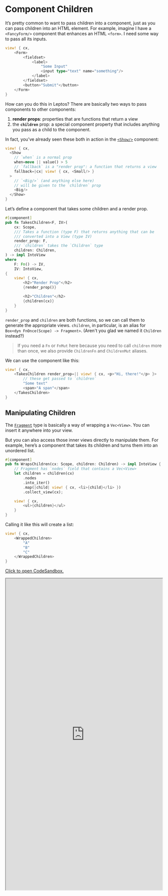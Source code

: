 # Component Children

It’s pretty common to want to pass children into a component, just as you can pass
children into an HTML element. For example, imagine I have a `<FancyForm/>` component
that enhances an HTML `<form>`. I need some way to pass all its inputs.

```rust
view! { cx,
    <Form>
        <fieldset>
            <label>
                "Some Input"
                <input type="text" name="something"/>
            </label>
        </fieldset>
        <button>"Submit"</button>
    </Form>
}
```

How can you do this in Leptos? There are basically two ways to pass components to
other components:

1. **render props**: properties that are functions that return a view
2. the **`children`** prop: a special component property that includes anything
   you pass as a child to the component.

In fact, you’ve already seen these both in action in the [`<Show/>`](/view/06_control_flow.html#show) component:

```rust
view! { cx,
  <Show
    // `when` is a normal prop
    when=move || value() > 5
    // `fallback` is a "render prop": a function that returns a view
    fallback=|cx| view! { cx, <Small/> }
  >
    // `<Big/>` (and anything else here)
    // will be given to the `children` prop
    <Big/>
  </Show>
}
```

Let’s define a component that takes some children and a render prop.

```rust
#[component]
pub fn TakesChildren<F, IV>(
    cx: Scope,
    /// Takes a function (type F) that returns anything that can be
    /// converted into a View (type IV)
    render_prop: F,
    /// `children` takes the `Children` type
    children: Children,
) -> impl IntoView
where
    F: Fn() -> IV,
    IV: IntoView,
{
    view! { cx,
        <h2>"Render Prop"</h2>
        {render_prop()}

        <h2>"Children"</h2>
        {children(cx)}
    }
}
```

`render_prop` and `children` are both functions, so we can call them to generate
the appropriate views. `children`, in particular, is an alias for
`Box<dyn FnOnce(Scope) -> Fragment>`. (Aren't you glad we named it `Children` instead?)

> If you need a `Fn` or `FnMut` here because you need to call `children` more than once,
> we also provide `ChildrenFn` and `ChildrenMut` aliases.

We can use the component like this:

```rust
view! { cx,
    <TakesChildren render_prop=|| view! { cx, <p>"Hi, there!"</p> }>
        // these get passed to `children`
        "Some text"
        <span>"A span"</span>
    </TakesChildren>
}
```

## Manipulating Children

The [`Fragment`](https://docs.rs/leptos/latest/leptos/struct.Fragment.html) type is
basically a way of wrapping a `Vec<View>`. You can insert it anywhere into your view.

But you can also access those inner views directly to manipulate them. For example, here’s
a component that takes its children and turns them into an unordered list.

```rust
#[component]
pub fn WrapsChildren(cx: Scope, children: Children) -> impl IntoView {
    // Fragment has `nodes` field that contains a Vec<View>
    let children = children(cx)
        .nodes
        .into_iter()
        .map(|child| view! { cx, <li>{child}</li> })
        .collect_view(cx);

    view! { cx,
        <ul>{children}</ul>
    }
}
```

Calling it like this will create a list:

```rust
view! { cx,
    <WrappedChildren>
        "A"
        "B"
        "C"
    </WrappedChildren>
}
```

[Click to open CodeSandbox.](https://codesandbox.io/p/sandbox/9-component-children-2wrdfd?file=%2Fsrc%2Fmain.rs&selection=%5B%7B%22endColumn%22%3A12%2C%22endLineNumber%22%3A19%2C%22startColumn%22%3A12%2C%22startLineNumber%22%3A19%7D%5D)

<iframe src="https://codesandbox.io/p/sandbox/9-component-children-2wrdfd?file=%2Fsrc%2Fmain.rs&selection=%5B%7B%22endColumn%22%3A12%2C%22endLineNumber%22%3A19%2C%22startColumn%22%3A12%2C%22startLineNumber%22%3A19%7D%5D" width="100%" height="1000px" style="max-height: 100vh"></iframe>
